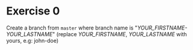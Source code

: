 # Exercise 0
Create a branch from `master` where branch name is "*YOUR_FIRSTNAME-YOUR_LASTNAME*" (replace *YOUR_FIRSTNAME*, *YOUR_LASTNAME* with yours, e.g: john-doe)